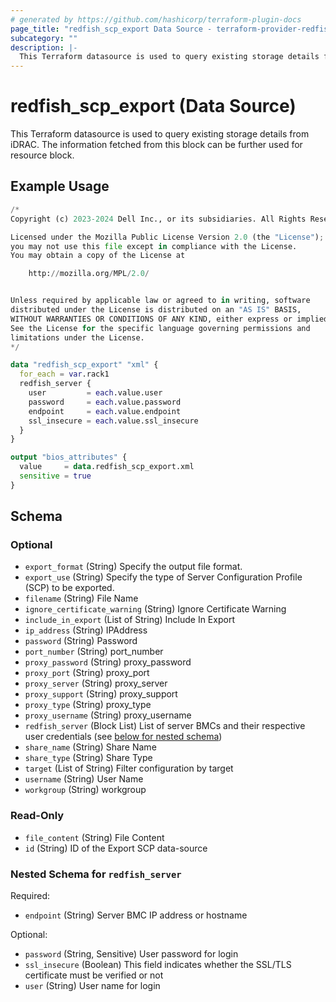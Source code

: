 ```yaml
---
# generated by https://github.com/hashicorp/terraform-plugin-docs
page_title: "redfish_scp_export Data Source - terraform-provider-redfish"
subcategory: ""
description: |-
  This Terraform datasource is used to query existing storage details from iDRAC. The information fetched from this block can be further used for resource block.
---
```


# redfish_scp_export (Data Source)

This Terraform datasource is used to query existing storage details from iDRAC. The information fetched from this block can be further used for resource block.

## Example Usage

```terraform
/*
Copyright (c) 2023-2024 Dell Inc., or its subsidiaries. All Rights Reserved.

Licensed under the Mozilla Public License Version 2.0 (the "License");
you may not use this file except in compliance with the License.
You may obtain a copy of the License at

    http://mozilla.org/MPL/2.0/


Unless required by applicable law or agreed to in writing, software
distributed under the License is distributed on an "AS IS" BASIS,
WITHOUT WARRANTIES OR CONDITIONS OF ANY KIND, either express or implied.
See the License for the specific language governing permissions and
limitations under the License.
*/

data "redfish_scp_export" "xml" {
  for_each = var.rack1
  redfish_server {
    user         = each.value.user
    password     = each.value.password
    endpoint     = each.value.endpoint
    ssl_insecure = each.value.ssl_insecure
  }
}

output "bios_attributes" {
  value     = data.redfish_scp_export.xml
  sensitive = true
}
```

<!-- schema generated by tfplugindocs -->
## Schema

### Optional

- `export_format` (String) Specify the output file format.
- `export_use` (String) Specify the type of Server Configuration Profile (SCP) to be exported.
- `filename` (String) File Name
- `ignore_certificate_warning` (String) Ignore Certificate Warning
- `include_in_export` (List of String) Include In Export
- `ip_address` (String) IPAddress
- `password` (String) Password
- `port_number` (String) port_number
- `proxy_password` (String) proxy_password
- `proxy_port` (String) proxy_port
- `proxy_server` (String) proxy_server
- `proxy_support` (String) proxy_support
- `proxy_type` (String) proxy_type
- `proxy_username` (String) proxy_username
- `redfish_server` (Block List) List of server BMCs and their respective user credentials (see [below for nested schema](#nestedblock--redfish_server))
- `share_name` (String) Share Name
- `share_type` (String) Share Type
- `target` (List of String) Filter configuration by target
- `username` (String) User Name
- `workgroup` (String) workgroup

### Read-Only

- `file_content` (String) File Content
- `id` (String) ID of the Export SCP data-source

<a id="nestedblock--redfish_server"></a>
### Nested Schema for `redfish_server`

Required:

- `endpoint` (String) Server BMC IP address or hostname

Optional:

- `password` (String, Sensitive) User password for login
- `ssl_insecure` (Boolean) This field indicates whether the SSL/TLS certificate must be verified or not
- `user` (String) User name for login
